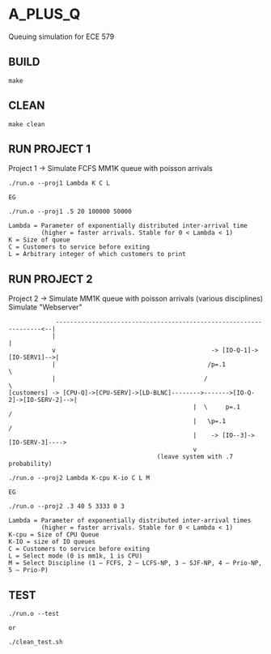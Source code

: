 # A_PLUS_Q
Queuing simulation for ECE 579

## BUILD
```
make
```

## CLEAN
```
make clean
```

## RUN PROJECT 1
Project 1 -> Simulate FCFS MM1K queue with poisson arrivals
```
./run.o --proj1 Lambda K C L

EG

./run.o --proj1 .5 20 100000 50000

Lambda = Parameter of exponentially distributed inter-arrival time
         (higher = faster arrivals. Stable for 0 < Lambda < 1)
K = Size of queue
C = Customers to service before exiting
L = Arbitrary integer of which customers to print
```

## RUN PROJECT 2
Project 2 -> Simulate MM1K queue with poisson arrivals (various disciplines)
Simulate "Webserver"

```
             ------------------------------------------------------------------<--|
            |                                                                     |
            v                                           -> [IO-Q-1]->[IO-SERV1]-->|
            |                                          /p=.1                       \
            |                                         /                              \
[customers] -> [CPU-Q]->[CPU-SERV]->[LD-BLNC]-------->------->[IO-Q-2]->[IO-SERV-2]-->|
                                                   |  \     p=.1                     /
                                                   |   \p=.1                        /
                                                   |    -> [IO--3]->[IO-SERV-3]---->
                                                   v
                                         (leave system with .7 probability)
```

```
./run.o --proj2 Lambda K-cpu K-io C L M

EG

./run.o --proj2 .3 40 5 3333 0 3

Lambda = Parameter of exponentially distributed inter-arrival times
         (higher = faster arrivals. Stable for 0 < Lambda < 1)
K-cpu = Size of CPU Queue
K-IO = size of IO queues
C = Customers to service before exiting
L = Select mode (0 is mm1k, 1 is CPU)
M = Select Discipline (1 – FCFS, 2 – LCFS-NP, 3 – SJF-NP, 4 – Prio-NP, 5 – Prio-P)
```

## TEST
```
./run.o --test

or

./clean_test.sh
```

